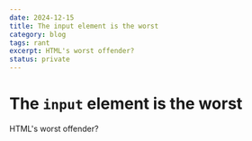 ```yaml
---
date: 2024-12-15
title: The input element is the worst
category: blog
tags: rant
excerpt: HTML's worst offender?
status: private
---
```


<hgroup>
	<h1>The <code>input</code> element is the worst</h1>
	<p>HTML's worst offender?</p>
</hgroup>
